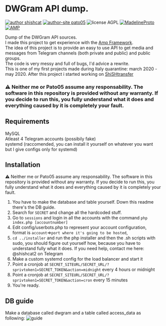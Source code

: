 # DWGram API dump.
[![author shishcat](https://img.shields.io/badge/author-ShiSHcat8214-red)](https://shishc.at)
[![author-site pato05](https://img.shields.io/badge/author--site-pato05-red)](https://t.me/pato05)
![license AGPL](https://img.shields.io/badge/LICENSE-AGPL-green)
[![MadelineProto](https://img.shields.io/badge/framework--telegram-MadelineProto-yellow)](https://github.com/danog/MadelineProto)
[![AMP](https://img.shields.io/badge/framework--php-AMP-yellow)](https://github.com/amphp/)

Dump of the DWGram API sources.\
I made this project to get experience with the [Amp Framework](https://github.com/amphp).\
The idea of this project is to provide an easy to use API to get media and messages from Telegram channels (both private and public) and public groups.\
The code is very messy and full of bugs, I'd advice a rewrite.\
This is one of my first projects made during Italy quarantine: march 2020 - may 2020. After this project i started working on [ShiSHtransfer](https://github.com/shishcat/shishtransfer)

### ⚠️ Neither me or Pato05 assume any responsability. The software in this repository is provided without any warranty. If you decide to run this, you fully understand what it does and everything caused by it is completely your fault.

## Requirements
MySQL\
Atleast 4 Telegram accounts (possibily fake)\
systemd (raccomended, you can install it yourself on whatever you want but I give configs only for systemd)

## Installation 
⚠️ Neither me or Pato05 assume any responsability. The software in this repository is provided without any warranty. If you decide to run this, you fully understand what it does and everything caused by it is completely your fault.

1. You have to make the database and table yourself. Down this readme there's the DB guide.
2. Search for `SECRET` and change all the hardcoded stuff.
3. Go to `sessions` and login in all the accounts with the command `php index.php [accountnumber]`
4. Edit config/userbots.php to represent your account configuration, format is `account`=>`port where it's going to be hosted`,
5. `cd ../installer` and run the php installer and then the .sh scripts with sudo, you should figure out yourself how, because you have to understand fully what it does. If you need help, contact me here: @shishcat2 on Telegram
6. Make a custom systemd config for the load balancer and start it
7. Point a cronjob at `SECRET_SITEURL/SECRET_URL/?sprivtoken1=SECRET_TOKEN&action=midnight` every 4 hours or midnight
8. Point a cronjob at `SECRET_SITEURL/SECRET_URL/?sprivtoken1=SECRET_TOKEN&action=cron` every 15 minutes
9. You're ready.

## DB guide
Make a database called dwgram and a table called access_data as following:
![guide](https://support.iranianvacuums.com/attachment/936f666f80d3b2da3df64ecd34efb3ff.png)
